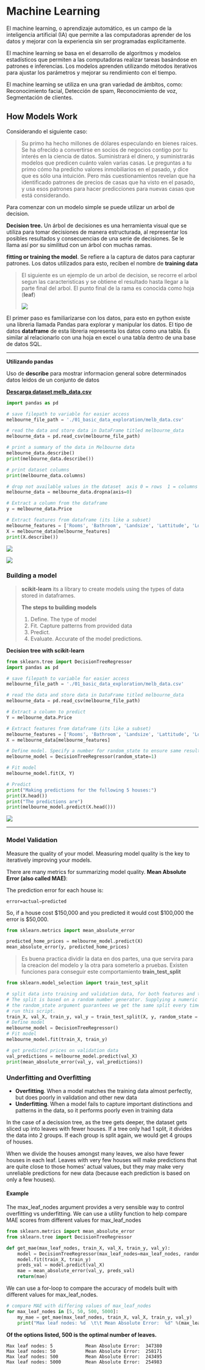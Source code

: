 # Machine Learning

El machine learning, o aprendizaje automático, es un campo de la inteligencia artificial (IA) que permite a las computadoras aprender de los datos y mejorar con la experiencia sin ser programadas explícitamente. 

El machine learning se basa en el desarrollo de algoritmos y modelos estadísticos que permiten a las computadoras realizar tareas basándose en patrones e inferencias. Los modelos aprenden utilizando métodos iterativos para ajustar los parámetros y mejorar su rendimiento con el tiempo. 

El machine learning se utiliza en una gran variedad de ámbitos, como: Reconocimiento facial, Detección de spam, Reconocimiento de voz, Segmentación de clientes. 


## How Models Work

Considerando el siguiente caso:

> Su primo ha hecho millones de dólares especulando en bienes raíces. Se ha ofrecido a convertirse en socios de negocios contigo por tu interés en la ciencia de datos. Suministrará el dinero, y suministrarás modelos que predicen cuánto valen varias casas. Le preguntas a tu primo cómo ha predicho valores inmobiliarios en el pasado, y dice que es sólo una intuición. Pero más cuestionamientos revelan que ha identificado patrones de precios de casas que ha visto en el pasado, y usa esos patrones para hacer predicciones para nuevas casas que está considerando.

Para comenzar con un modelo simple se puede utilizar un arbol de decision.


**Decision tree.** Un árbol de decisiones es una herramienta visual que se utiliza para tomar decisiones de manera estructurada, al representar los posibles resultados y consecuencias de una serie de decisiones. Se le llama así por su similitud con un árbol con muchas ramas.

**fitting or training the model**. Se refiere a la captura de datos para capturar patrones. Los datos utilizados para esto, reciben el nombre de **training data**

> El siguiente es un ejemplo de un arbol de decision, se recorre el arbol segun las caracteristicas y se obtiene el resultado hasta llegar a la parte final del arbol. El punto final de la rama es conocida como hoja (**leaf**)
> 
> ![](./img/ML_decisiontree1.jpg)

El primer paso es familiarizarse con los datos, para esto en python existe una libreria llamada Pandas para explorar y manipular los datos. El tipo de datos **dataframe** de esta libreria representa los datos como una tabla. Es similar al relacionarlo con una hoja en excel o una tabla dentro de una base de datos SQL. 

---

**Utilizando pandas**

Uso de **describe** para mostrar informacion general sobre determinados datos leidos de un conjunto de datos 

[**Descarga dataset melb_data.csv**](./kaggle/01_basic_data_exploration/melb_data.csv)

```py
import pandas as pd 

# save filepath to variable for easier access
melbourne_file_path = './01_basic_data_exploration/melb_data.csv'

# read the data and store data in DataFrame titled melbourne_data
melbourne_data = pd.read_csv(melbourne_file_path) 

# print a summary of the data in Melbourne data
melbourne_data.describe()
print(melbourne_data.describe())

# print dataset columns
print(melbourne_data.columns)

# drop not available values in the dataset  axis 0 = rows  1 = columns
melbourne_data = melbourne_data.dropna(axis=0)

# Extract a column from the dataframe
y = melbourne_data.Price

# Extract features from dataframe (its like a subset)
melbourne_features = ['Rooms', 'Bathroom', 'Landsize', 'Lattitude', 'Longtitude']
X = melbourne_data[melbourne_features]
print(X.describe())

```

![](./kaggle/01_basic_data_exploration/pd_describe.png)

![](./kaggle/01_basic_data_exploration/pd_columns.png)


### Building a model

> **scikit-learn** its a library to create models using the types of data stored in dataframes.
>
> **The steps to building models**
> 1. Define. The type of model
> 2. Fit. Capture patterns from provided data
> 3. Predict. 
> 4. Evaluate. Accurate of the model predictions.


**Decision tree with scikit-learn**

```py
from sklearn.tree import DecisionTreeRegressor
import pandas as pd 

# save filepath to variable for easier access
melbourne_file_path = './01_basic_data_exploration/melb_data.csv'

# read the data and store data in DataFrame titled melbourne_data
melbourne_data = pd.read_csv(melbourne_file_path) 

# Extract a column to predict
Y = melbourne_data.Price

# Extract features from dataframe (its like a subset)
melbourne_features = ['Rooms', 'Bathroom', 'Landsize', 'Lattitude', 'Longtitude']
X = melbourne_data[melbourne_features]

# Define model. Specify a number for random_state to ensure same results each run
melbourne_model = DecisionTreeRegressor(random_state=1)

# Fit model
melbourne_model.fit(X, Y)

# Predict
print("Making predictions for the following 5 houses:")
print(X.head())
print("The predictions are")
print(melbourne_model.predict(X.head()))
```

![](./kaggle/01_basic_data_exploration/modeling.png)

---

### Model Validation

Measure the quality of your model. Measuring model quality is the key to iteratively improving your models.

There are many metrics for summarizing model quality. **Mean Absolute Error (also called MAE)**:

The prediction error for each house is: 

```
error=actual−predicted
```

So, if a house cost $150,000 and you predicted it would cost $100,000 the error is $50,000.

```py
from sklearn.metrics import mean_absolute_error

predicted_home_prices = melbourne_model.predict(X)
mean_absolute_error(y, predicted_home_prices)
```

> Es buena practica dividir la data en dos partes, una que servira para la creacion del modelo y la otra para someterlo a pruebas. Existen funciones para conseguir este comportamiento **train_test_split**

```python
from sklearn.model_selection import train_test_split

# split data into training and validation data, for both features and target
# The split is based on a random number generator. Supplying a numeric value to
# the random_state argument guarantees we get the same split every time we
# run this script.
train_X, val_X, train_y, val_y = train_test_split(X, y, random_state = 0)
# Define model
melbourne_model = DecisionTreeRegressor()
# Fit model
melbourne_model.fit(train_X, train_y)

# get predicted prices on validation data
val_predictions = melbourne_model.predict(val_X)
print(mean_absolute_error(val_y, val_predictions))
```

### Underfitting and Overfitting

- **Overfitting**. When a model matches the training data almost perfectly, but does poorly in validation and other new data
- **Underfitting**. When a model fails to capture important distinctions and patterns in the data, so it performs poorly even in training data

In the case of a decission tree, as the tree gets deeper, the dataset gets sliced up into leaves with fewer houses. If a tree only had 1 split, it divides the data into 2 groups. If each group is split again, we would get 4 groups of houses.

When we divide the houses amongst many leaves, we also have fewer houses in each leaf. Leaves with very few houses will make predictions that are quite close to those homes' actual values, but they may make very unreliable predictions for new data (because each prediction is based on only a few houses).

#### Example

The max_leaf_nodes argument provides a very sensible way to control overfitting vs underfitting. We can use a utility function to help compare MAE scores from different values for max_leaf_nodes

```py
from sklearn.metrics import mean_absolute_error
from sklearn.tree import DecisionTreeRegressor

def get_mae(max_leaf_nodes, train_X, val_X, train_y, val_y):
    model = DecisionTreeRegressor(max_leaf_nodes=max_leaf_nodes, random_state=0)
    model.fit(train_X, train_y)
    preds_val = model.predict(val_X)
    mae = mean_absolute_error(val_y, preds_val)
    return(mae)
```

We can use a for-loop to compare the accuracy of models built with different values for max_leaf_nodes.

```py
# compare MAE with differing values of max_leaf_nodes
for max_leaf_nodes in [5, 50, 500, 5000]:
    my_mae = get_mae(max_leaf_nodes, train_X, val_X, train_y, val_y)
    print("Max leaf nodes: %d  \t\t Mean Absolute Error:  %d" %(max_leaf_nodes, my_mae))
```

**Of the options listed, 500 is the optimal number of leaves.**

```
Max leaf nodes: 5  		     Mean Absolute Error:  347380
Max leaf nodes: 50  	 	 Mean Absolute Error:  258171
Max leaf nodes: 500  		 Mean Absolute Error:  243495
Max leaf nodes: 5000  		 Mean Absolute Error:  254983
```